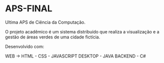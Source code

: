 # APS-FINAL
Ultima APS de Ciência da Computação.

O projeto acadêmico é um sistema distribuído que realiza a visualização e a gestão de áreas verdes de uma cidade fictícia.

Desenvolvido com: 

WEB -> HTML - CSS - JAVASCRIPT
DESKTOP - JAVA
BACKEND - C#
